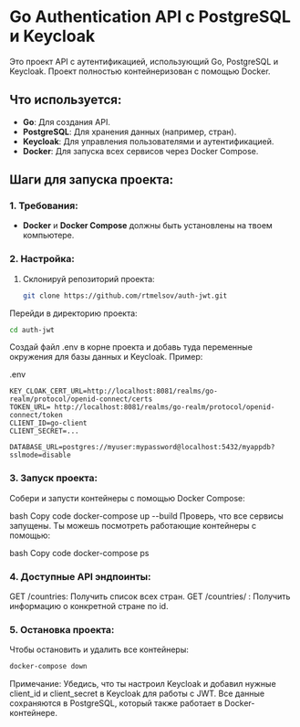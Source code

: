 # Go Authentication API с PostgreSQL и Keycloak

Это проект API с аутентификацией, использующий Go, PostgreSQL и Keycloak. Проект полностью контейнеризован с помощью Docker.

## Что используется:

- **Go**: Для создания API.
- **PostgreSQL**: Для хранения данных (например, стран).
- **Keycloak**: Для управления пользователями и аутентификацией.
- **Docker**: Для запуска всех сервисов через Docker Compose.

## Шаги для запуска проекта:

### 1. Требования:

- **Docker** и **Docker Compose** должны быть установлены на твоем компьютере.

### 2. Настройка:

1. Склонируй репозиторий проекта:

   ```bash
   git clone https://github.com/rtmelsov/auth-jwt.git
Перейди в директорию проекта:

```bash
cd auth-jwt
````
Создай файл .env в корне проекта и добавь туда переменные окружения для базы данных и Keycloak. Пример:

.env
```gitignore
KEY_CLOAK_CERT_URL=http://localhost:8081/realms/go-realm/protocol/openid-connect/certs
TOKEN_URL= http://localhost:8081/realms/go-realm/protocol/openid-connect/token
CLIENT_ID=go-client
CLIENT_SECRET=...

DATABASE_URL=postgres://myuser:mypassword@localhost:5432/myappdb?sslmode=disable
```

### 3. Запуск проекта:
   Собери и запусти контейнеры с помощью Docker Compose:

bash
Copy code
docker-compose up --build
Проверь, что все сервисы запущены. Ты можешь посмотреть работающие контейнеры с помощью:

bash
Copy code
docker-compose ps
### 4. Доступные API эндпоинты:
   GET /countries: Получить список всех стран.
   GET /countries/
   : Получить информацию о конкретной стране по id. 
   
### 5. Остановка проекта:
   Чтобы остановить и удалить все контейнеры:

```bash
docker-compose down
```
Примечание:
Убедись, что ты настроил Keycloak и добавил нужные client_id и client_secret в Keycloak для работы с JWT.
Все данные сохраняются в PostgreSQL, который также работает в Docker-контейнере.
